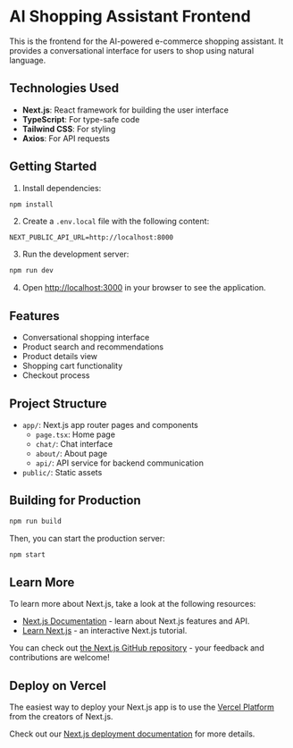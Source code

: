 # AI Shopping Assistant Frontend

This is the frontend for the AI-powered e-commerce shopping assistant. It provides a conversational interface for users to shop using natural language.

## Technologies Used

- **Next.js**: React framework for building the user interface
- **TypeScript**: For type-safe code
- **Tailwind CSS**: For styling
- **Axios**: For API requests

## Getting Started

1. Install dependencies:

```bash
npm install
```

2. Create a `.env.local` file with the following content:

```
NEXT_PUBLIC_API_URL=http://localhost:8000
```

3. Run the development server:

```bash
npm run dev
```

4. Open [http://localhost:3000](http://localhost:3000) in your browser to see the application.

## Features

- Conversational shopping interface
- Product search and recommendations
- Product details view
- Shopping cart functionality
- Checkout process

## Project Structure

- `app/`: Next.js app router pages and components
  - `page.tsx`: Home page
  - `chat/`: Chat interface
  - `about/`: About page
  - `api/`: API service for backend communication
- `public/`: Static assets

## Building for Production

```bash
npm run build
```

Then, you can start the production server:

```bash
npm start
```

## Learn More

To learn more about Next.js, take a look at the following resources:

- [Next.js Documentation](https://nextjs.org/docs) - learn about Next.js features and API.
- [Learn Next.js](https://nextjs.org/learn) - an interactive Next.js tutorial.

You can check out [the Next.js GitHub repository](https://github.com/vercel/next.js) - your feedback and contributions are welcome!

## Deploy on Vercel

The easiest way to deploy your Next.js app is to use the [Vercel Platform](https://vercel.com/new?utm_medium=default-template&filter=next.js&utm_source=create-next-app&utm_campaign=create-next-app-readme) from the creators of Next.js.

Check out our [Next.js deployment documentation](https://nextjs.org/docs/app/building-your-application/deploying) for more details.
